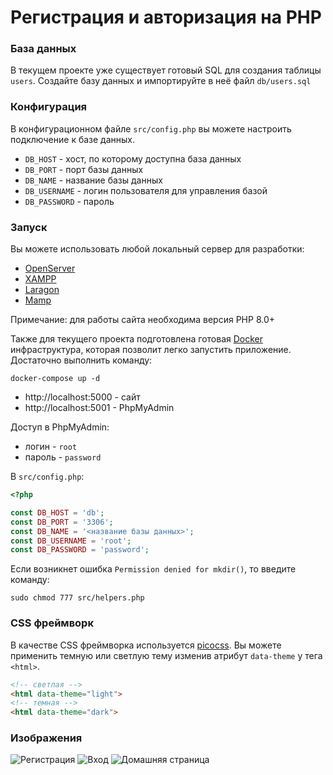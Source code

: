 # Регистрация и авторизация на PHP

### База данных

В текущем проекте уже существует готовый SQL для создания таблицы `users`. Создайте
базу данных и импортируйте в неё файл `db/users.sql`

### Конфигурация

В конфигурационном файле `src/config.php` вы можете настроить подключение к базе данных.

- `DB_HOST` - хост, по которому доступна база данных
- `DB_PORT` - порт базы данных
- `DB_NAME` - название базы данных
- `DB_USERNAME` - логин пользователя для управления базой
- `DB_PASSWORD` - пароль

### Запуск

Вы можете использовать любой локальный сервер для разработки:

- [OpenServer](https://ospanel.io/)
- [XAMPP](https://www.apachefriends.org/)
- [Laragon](https://www.mamp.info/)
- [Mamp](https://laragon.org/)

Примечание: для работы сайта необходима версия PHP 8.0+

Также для текущего проекта подготовлена готовая [Docker](https://www.docker.com/) инфраструктура, которая позволит легко запустить приложение. 
Достаточно выполнить команду:

```shell
docker-compose up -d
```

- http://localhost:5000 - сайт
- http://localhost:5001 - PhpMyAdmin

Доступ в PhpMyAdmin:

- логин - `root`
- пароль - `password`

В `src/config.php`:

```php
<?php

const DB_HOST = 'db';
const DB_PORT = '3306';
const DB_NAME = '<название базы данных>';
const DB_USERNAME = 'root';
const DB_PASSWORD = 'password';
```

Если возникнет ошибка `Permission denied for mkdir()`, то введите команду:

```shell
sudo chmod 777 src/helpers.php
```

### CSS фреймворк

В качестве CSS фреймворка используется [picocss](https://picocss.com/). 
Вы можете применить темную или светлую тему изменив атрибут `data-theme` у тега `<html>`.

```html
<!-- светлая -->
<html data-theme="light">
<!-- темная -->
<html data-theme="dark">
```

### Изображения

![Регистрация](https://i.imgur.com/7i1S9Pn.png)
![Вход](https://i.imgur.com/6UKc4Lu.png)
![Домашняя страница](https://i.imgur.com/sNrwTxE.png)